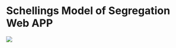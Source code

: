 <h1>Schellings Model of Segregation <a href:"https://atomiccoders.github.io/Schelling-s-Model-Of-Segregation/">Web APP</a></h1>
<p>
  <img src="https://user-images.githubusercontent.com/17408277/31388131-4de53844-adcd-11e7-8d40-bd9f60be120a.png"/>
<p>
